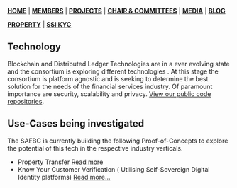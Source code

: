 [**HOME**](https://safbc.github.io/website/) | [**MEMBERS**](https://safbc.github.io/website/members/) | [**PROJECTS**](https://safbc.github.io/website/projects/) | [**CHAIR & COMMITTEES**](https://safbc.github.io/website/committees/) | [**MEDIA**](https://safbc.github.io/website/media/) | [**BLOG**](https://safbc.github.io/website/blog/)

[**PROPERTY**](https://safbc.github.io/website/property/) | [**SSI KYC**](https://safbc.github.io/website/kyc/)

## Technology

Blockchain and Distributed Ledger Technologies are in a ever evolving state and the consortium is exploring different technologies . At this stage the consortium is platform agnostic and is seeking to determine the best solution for the needs of the financial services industry. Of paramount importance are security, scalability and privacy. 
[View our public code repositories](https://github.com/safbc).

## Use-Cases being investigated

The SAFBC is currently building the following Proof-of-Concepts to explore the potential of this tech in the respective industry verticals.

- Property Transfer [Read more](https://safbc.github.io/website/projects/property/)
- Know Your Customer Verification ( Utilising Self-Sovereign Digital Identity platforms) [Read more...](https://safbc.github.io/website/projects/kyc/)  
